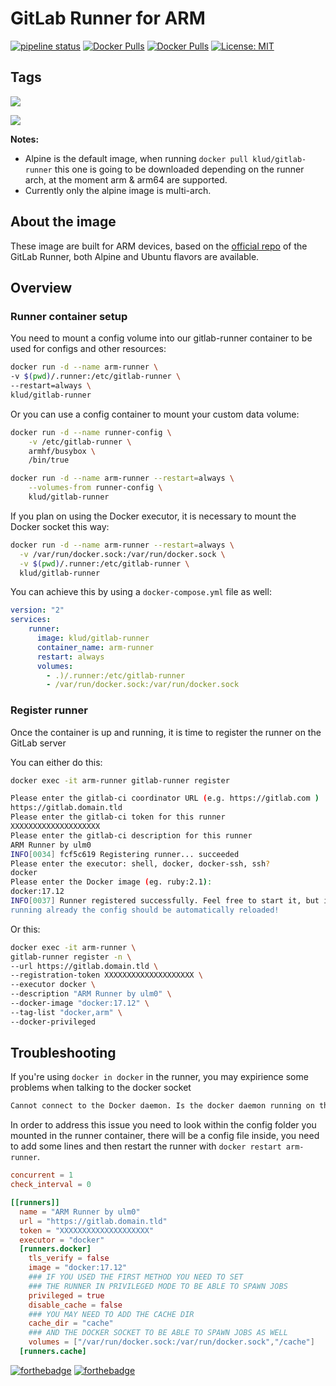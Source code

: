 # GitLab Runner for ARM

[![pipeline status](https://gitlab.com/ulm0/gitlab-runner/badges/master/pipeline.svg)](https://gitlab.com/ulm0/gitlab-runner/-/commits/master) [![Docker Pulls](https://img.shields.io/docker/pulls/klud/gitlab-runner.svg)](https://hub.docker.com/r/klud/gitlab-runner/) [![Docker Pulls](https://img.shields.io/docker/stars/klud/gitlab-runner.svg)](https://hub.docker.com/r/klud/gitlab-runner/) [![License: MIT](https://img.shields.io/badge/License-MIT-yellow.svg)](LICENSE)

## Tags

[![](https://images.microbadger.com/badges/version/klud/gitlab-runner:alpine.svg)](https://microbadger.com/images/klud/gitlab-runner:alpine "Get your own version badge on microbadger.com")

[![](https://images.microbadger.com/badges/version/klud/gitlab-runner:ubuntu.svg)](https://microbadger.com/images/klud/gitlab-runner:ubuntu "Get your own version badge on microbadger.com")

**Notes:**
  - Alpine is the default image, when running `docker pull klud/gitlab-runner` this one is going to be downloaded depending on the runner arch, at the moment arm & arm64 are supported.
  - Currently only the alpine image is multi-arch.

## About the image

These image are built for ARM devices, based on the [official repo](https://gitlab.com/gitlab-org/gitlab-runner) of the GitLab Runner, both Alpine and Ubuntu flavors are available.

## Overview

### Runner container setup

You need to mount a config volume into our gitlab-runner container to be used for configs and other resources:

```sh
docker run -d --name arm-runner \
-v $(pwd)/.runner:/etc/gitlab-runner \
--restart=always \
klud/gitlab-runner
```

Or you can use a config container to mount your custom data volume:

```sh
docker run -d --name runner-config \
    -v /etc/gitlab-runner \
    armhf/busybox \
    /bin/true

docker run -d --name arm-runner --restart=always \
    --volumes-from runner-config \
    klud/gitlab-runner
```

If you plan on using the Docker executor, it is necessary to mount the Docker socket this way:

```sh
docker run -d --name arm-runner --restart=always \
  -v /var/run/docker.sock:/var/run/docker.sock \
  -v $(pwd)/.runner:/etc/gitlab-runner \
  klud/gitlab-runner
```

You can achieve this by using a `docker-compose.yml` file as well:

```yaml
version: "2"
services:
    runner:
      image: klud/gitlab-runner
      container_name: arm-runner
      restart: always
      volumes:
        - .)/.runner:/etc/gitlab-runner
        - /var/run/docker.sock:/var/run/docker.sock
```

### Register runner

Once the container is up and running, it is time to register the runner on the GitLab server

You can either do this:

```sh
docker exec -it arm-runner gitlab-runner register

Please enter the gitlab-ci coordinator URL (e.g. https://gitlab.com )
https://gitlab.domain.tld
Please enter the gitlab-ci token for this runner
XXXXXXXXXXXXXXXXXXXX
Please enter the gitlab-ci description for this runner
ARM Runner by ulm0
INFO[0034] fcf5c619 Registering runner... succeeded
Please enter the executor: shell, docker, docker-ssh, ssh?
docker
Please enter the Docker image (eg. ruby:2.1):
docker:17.12
INFO[0037] Runner registered successfully. Feel free to start it, but if it's
running already the config should be automatically reloaded!
```

Or this:

```sh
docker exec -it arm-runner \
gitlab-runner register -n \
--url https://gitlab.domain.tld \
--registration-token XXXXXXXXXXXXXXXXXXXX \
--executor docker \
--description "ARM Runner by ulm0" \
--docker-image "docker:17.12" \
--tag-list "docker,arm" \
--docker-privileged
```

## Troubleshooting

If you're using `docker in docker` in the runner, you may expirience some problems when talking to the docker socket

```sh
Cannot connect to the Docker daemon. Is the docker daemon running on this host?
```

In order to address this issue you need to look within the config folder you mounted in the runner container, there will be a config file inside, you need to add some lines and then restart the runner with `docker restart arm-runner`.

```toml
concurrent = 1
check_interval = 0

[[runners]]
  name = "ARM Runner by ulm0"
  url = "https://gitlab.domain.tld"
  token = "XXXXXXXXXXXXXXXXXXXX"
  executor = "docker"
  [runners.docker]
    tls_verify = false
    image = "docker:17.12"
    ### IF YOU USED THE FIRST METHOD YOU NEED TO SET
    ### THE RUNNER IN PRIVILEGED MODE TO BE ABLE TO SPAWN JOBS
    privileged = true
    disable_cache = false
    ### YOU MAY NEED TO ADD THE CACHE DIR
    cache_dir = "cache"
    ### AND THE DOCKER SOCKET TO BE ABLE TO SPAWN JOBS AS WELL
    volumes = ["/var/run/docker.sock:/var/run/docker.sock","/cache"]
  [runners.cache]
```

[![forthebadge](https://forthebadge.com/images/badges/built-with-love.svg)](https://forthebadge.com) [![forthebadge](https://forthebadge.com/images/badges/for-you.svg)](https://forthebadge.com)
